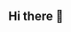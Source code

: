 ## Hi there 👋

<!--
**Almudenaen/Almudenaen** is a ✨ _special_ ✨ repository because its `README.md` (this file) appears on your GitHub profile.

Here are some ideas to get you started:

- 🔭 I’m currently working on small projects to include in my portfolio with the help of @Adalab.
- 🌱 I’m currently learning about different Python libraries such as spaCy or Tkinter.
- 👯 I’m looking to collaborate on projects related to quality assurance within the pharmacy industry.
- 🤔 I’m looking for help with data analysis associated with AI.

